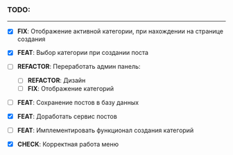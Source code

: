 ### TODO:

<hr />

- [x] **FIX**: Отображение активной категории, при нахождении на странице создания

- [x] **FEAT**: Выбор категории при создании поста

- [ ] **REFACTOR**: Переработать админ панель:
    + [ ] **REFACTOR**: Дизайн
    + [ ] **FIX**: Отображение категорий

- [ ] **FEAT**: Сохранение постов в базу данных

- [x] **FEAT**: Доработать сервис постов

- [ ] **FEAT**: Имплементировать функционал создания категорий

- [x] **CHECK**: Корректная работа меню